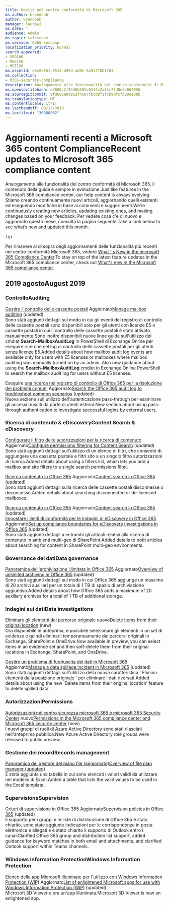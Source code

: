 ```yaml
---
title: Novità nel centro conformità di Microsoft 365
ms.author: brendonb
author: brendonb
manager: laurawi
ms.date: ''
audience: Admin
ms.topic: reference
ms.service: O365-seccomp
localization_priority: Normal
search.appverid:
- SPO160
- MOE150
- MET150
ms.assetid: e3c6df61-8513-499d-ad8e-8a91770bff63
ms.collection:
- M365-security-compliance
description: Analogamente alle funzionalità del centro conformità di Microsoft 365, il contenuto della guida è sempre in evoluzione. Stiamo creando continuamente nuovi articoli, aggiornando quelli esistenti ed eseguendo modifiche in base ai commenti e suggerimenti. Scopri cosa c'è di nuovo e aggiornato in questo mese.
ms.openlocfilehash: e7600c2f84d0b591c6114c2a61c77d8e2c664056
ms.sourcegitcommit: 9fd606e8d912f4507fbcd9f1fcb9dfcfd20de08b
ms.translationtype: MT
ms.contentlocale: it-IT
ms.lasthandoff: 09/13/2019
ms.locfileid: "36980802"
---
```

# <a name="recent-updates-to-microsoft-365-compliance-content"></a><span data-ttu-id="b3da9-105">Aggiornamenti recenti a Microsoft 365 content Compliance</span><span class="sxs-lookup"><span data-stu-id="b3da9-105">Recent updates to Microsoft 365 compliance content</span></span>

<span data-ttu-id="b3da9-106">Analogamente alle funzionalità del centro conformità di Microsoft 365, il contenuto della guida è sempre in evoluzione.</span><span class="sxs-lookup"><span data-stu-id="b3da9-106">Just like features in the Microsoft 365 compliance center, our help content is always evolving.</span></span> <span data-ttu-id="b3da9-107">Stiamo creando continuamente nuovi articoli, aggiornando quelli esistenti ed eseguendo modifiche in base ai commenti e suggerimenti.</span><span class="sxs-lookup"><span data-stu-id="b3da9-107">We’re continuously creating new articles, updating existing ones, and making changes based on your feedback.</span></span> <span data-ttu-id="b3da9-108">Per vedere cosa c'è di nuovo e aggiornato questo mese, consulta la pagina seguente.</span><span class="sxs-lookup"><span data-stu-id="b3da9-108">Take a look below to see what’s new and updated this month.</span></span>

> [!TIP]
> <span data-ttu-id="b3da9-109">Per rimanere al di sopra degli aggiornamenti delle funzionalità più recenti nel centro conformità Microsoft 365, vedere [What ' s New in the microsoft 365 Compliance Center](whats-new.md).</span><span class="sxs-lookup"><span data-stu-id="b3da9-109">To stay on top of the latest feature updates in the Microsoft 365 compliance center, check out [What's new in the Microsoft 365 compliance center](whats-new.md).</span></span>

## <a name="august-2019"></a><span data-ttu-id="b3da9-110">2019 agosto</span><span class="sxs-lookup"><span data-stu-id="b3da9-110">August 2019</span></span>

### <a name="auditing"></a><span data-ttu-id="b3da9-111">Controllo</span><span class="sxs-lookup"><span data-stu-id="b3da9-111">Auditing</span></span>

<span data-ttu-id="b3da9-112">[Gestire il controllo delle cassette postali](enable-mailbox-auditing.md#more-information) Aggiornato</span><span class="sxs-lookup"><span data-stu-id="b3da9-112">[Manage mailbox auditing](enable-mailbox-auditing.md#more-information) (updated)</span></span><br><span data-ttu-id="b3da9-113">Sono stati aggiunti dettagli sul modo in cui gli eventi del registro di controllo delle cassette postali sono disponibili solo per gli utenti con licenze E5 o cassette postali in cui il controllo delle cassette postali è stato attivato manualmente Sono inoltre disponibili nuove linee guida sull'utilizzo del cmdlet **Search-MailboxAuditLog** in PowerShell di Exchange Online per eseguire ricerche nel log di controllo delle cassette postali per gli utenti senza licenze E5.</span><span class="sxs-lookup"><span data-stu-id="b3da9-113">Added details about how mailbox audit log events are available only for users with E5 licenses or mailboxes where mailbox auditing was manually turned on by an admin. Also new guidance about using the **Search-MailboxAuditLog** cmdlet in Exchange Online PowerShell to search the mailbox audit log for users without E5 licenses.</span></span>

<span data-ttu-id="b3da9-114">Eseguire [una ricerca nel registro di controllo di Office 365 per la risoluzione dei problemi comuni](auditing-troubleshooting-scenarios.md#investigate-why-there-was-a-successful-login-by-a-user-outside-your-organization) Aggiornato</span><span class="sxs-lookup"><span data-stu-id="b3da9-114">[Search the Office 365 audit log to troubleshoot common scenarios](auditing-troubleshooting-scenarios.md#investigate-why-there-was-a-successful-login-by-a-user-outside-your-organization) (updated)</span></span><br><span data-ttu-id="b3da9-115">Nuova sezione sull'utilizzo dell'autenticazione pass-through per esaminare gli accessi riusciti da parte di utenti esterni.</span><span class="sxs-lookup"><span data-stu-id="b3da9-115">New section about using pass-through authentication to investigate successful logins by external users.</span></span>

### <a name="content-search--ediscovery"></a><span data-ttu-id="b3da9-116">Ricerca di contenuto & eDiscovery</span><span class="sxs-lookup"><span data-stu-id="b3da9-116">Content Search & eDiscovery</span></span>

<span data-ttu-id="b3da9-117">[Configurare il filtro delle autorizzazioni per la ricerca di contenuto](permissions-filtering-for-content-search.md#using-a-filters-list-to-combine-filter-types) Aggiornato</span><span class="sxs-lookup"><span data-stu-id="b3da9-117">[Configure permissions filtering for Content Search](permissions-filtering-for-content-search.md#using-a-filters-list-to-combine-filter-types) (updated)</span></span><br><span data-ttu-id="b3da9-118">Sono stati aggiunti dettagli sull'utilizzo di un elenco di filtri, che consente di aggiungere una cassetta postale e filtri sito a un singolo filtro autorizzazioni di ricerca.</span><span class="sxs-lookup"><span data-stu-id="b3da9-118">Added details about using a filters list, which lets you add a mailbox and site filters to a single search permissions filter.</span></span>

<span data-ttu-id="b3da9-119">[Ricerca contenuto in Office 365](content-search.md#searching-disconnected-or-de-licensed-mailboxes) Aggiornato</span><span class="sxs-lookup"><span data-stu-id="b3da9-119">[Content search in Office 365](content-search.md#searching-disconnected-or-de-licensed-mailboxes) (updated)</span></span><br><span data-ttu-id="b3da9-120">Sono stati aggiunti dettagli sulla ricerca delle cassette postali disconnesse o deconcesse.</span><span class="sxs-lookup"><span data-stu-id="b3da9-120">Added details about searching disconnected or de-licensed mailboxes.</span></span>

<span data-ttu-id="b3da9-121">[Ricerca contenuto in Office 365](content-search.md#searching-for-content-in-a-sharepoint-multi-geo-environment) Aggiornato</span><span class="sxs-lookup"><span data-stu-id="b3da9-121">[Content search in Office 365](content-search.md#searching-for-content-in-a-sharepoint-multi-geo-environment) (updated)</span></span><br>
<span data-ttu-id="b3da9-122">[Impostare i limiti di conformità per le indagini di eDiscovery in Office 365](set-up-compliance-boundaries.md#searching-and-exporting-content-in-multi-geo-environments) Aggiornato</span><span class="sxs-lookup"><span data-stu-id="b3da9-122">[Set up compliance boundaries for eDiscovery investigations in Office 365](set-up-compliance-boundaries.md#searching-and-exporting-content-in-multi-geo-environments) (updated)</span></span><br><span data-ttu-id="b3da9-123">Sono stati aggiunti dettagli a entrambi gli articoli relativi alla ricerca di contenuto in ambienti multi-geo di SharePoint.</span><span class="sxs-lookup"><span data-stu-id="b3da9-123">Added details to both articles about searching for content in SharePoint multi-geo environments.</span></span>

### <a name="data-governance"></a><span data-ttu-id="b3da9-124">Governance dei dati</span><span class="sxs-lookup"><span data-stu-id="b3da9-124">Data governance</span></span>

<span data-ttu-id="b3da9-125">[Panoramica dell'archiviazione illimitata in Office 365](unlimited-archiving.md#how-auto-expanding-archiving-works) Aggiornato</span><span class="sxs-lookup"><span data-stu-id="b3da9-125">[Overview of unlimited archiving in Office 365](unlimited-archiving.md#how-auto-expanding-archiving-works) (updated)</span></span><br><span data-ttu-id="b3da9-126">Sono stati aggiunti dettagli sul modo in cui Office 365 aggiunge un massimo di 20 archivi ausiliari per un totale di 1 TB di spazio di archiviazione aggiuntivo.</span><span class="sxs-lookup"><span data-stu-id="b3da9-126">Added details about how Office 365 adds a maximum of 20 auxiliary archives for a total of 1 TB of additional storage.</span></span>

### <a name="data-investigations"></a><span data-ttu-id="b3da9-127">Indagini sui dati</span><span class="sxs-lookup"><span data-stu-id="b3da9-127">Data investigations</span></span>

<span data-ttu-id="b3da9-128">[Eliminare gli elementi dal percorso originale](datainvestigations/delete-items-from-original-locations.md) nuovo</span><span class="sxs-lookup"><span data-stu-id="b3da9-128">[Delete items from their original location](datainvestigations/delete-items-from-original-locations.md) (new)</span></span><br><span data-ttu-id="b3da9-129">Ora disponibile in anteprima, è possibile selezionare gli elementi in un set di evidenze e quindi eliminarli temporaneamente dai percorsi originali in Exchange, SharePoint e OneDrive.</span><span class="sxs-lookup"><span data-stu-id="b3da9-129">Now available in preview, you can select items in an evidence set and then soft-delete them from their original locations in Exchange, SharePoint, and OneDrive.</span></span>

<span data-ttu-id="b3da9-130">[Gestire un problema di fuoriuscita dei dati in Microsoft 365](datainvestigations/manage-data-spillage-incidents.md#step-4-delete-the-spilled-data) Aggiornato</span><span class="sxs-lookup"><span data-stu-id="b3da9-130">[Manage a data spillage incident in Microsoft 365](datainvestigations/manage-data-spillage-incidents.md#step-4-delete-the-spilled-data) (updated)</span></span><br><span data-ttu-id="b3da9-131">Sono stati aggiunti dettagli sull'utilizzo della nuova caratteristica ' Elimina elementi dalla posizione originale ' per eliminare i dati riversati.</span><span class="sxs-lookup"><span data-stu-id="b3da9-131">Added details about using the new ‘Delete items from their original location’ feature to delete spilled data.</span></span>

### <a name="permissions"></a><span data-ttu-id="b3da9-132">Autorizzazioni</span><span class="sxs-lookup"><span data-stu-id="b3da9-132">Permissions</span></span>

<span data-ttu-id="b3da9-133">[Autorizzazioni nel centro sicurezza microsoft 365 e microsoft 365 Security Center](permissions-microsoft-365-compliance-security.md) nuovo</span><span class="sxs-lookup"><span data-stu-id="b3da9-133">[Permissions in the Microsoft 365 compliance center and Microsoft 365 security center](permissions-microsoft-365-compliance-security.md) (new)</span></span><br><span data-ttu-id="b3da9-134">I nuovi gruppi di ruoli di Azure Active Directory sono stati rilasciati nell'anteprima pubblica.</span><span class="sxs-lookup"><span data-stu-id="b3da9-134">New Azure Active Directory role groups were released to public preview.</span></span>

### <a name="records-management"></a><span data-ttu-id="b3da9-135">Gestione dei record</span><span class="sxs-lookup"><span data-stu-id="b3da9-135">Records management</span></span>

[<span data-ttu-id="b3da9-136">Panoramica del gestore del piano file (aggiornato)</span><span class="sxs-lookup"><span data-stu-id="b3da9-136">Overview of file plan manager (updated)</span></span>](file-plan-manager.md#export-all-existing-retention-labels-to-analyze-andor-perform-offline-reviews)<br><span data-ttu-id="b3da9-137">È stata aggiunta una tabella in cui sono elencati i valori validi da utilizzare nel modello di Excel.</span><span class="sxs-lookup"><span data-stu-id="b3da9-137">Added a table that lists the valid values to be used in the Excel template.</span></span>

### <a name="supervision"></a><span data-ttu-id="b3da9-138">Supervisione</span><span class="sxs-lookup"><span data-stu-id="b3da9-138">Supervision</span></span>

<span data-ttu-id="b3da9-139">[Criteri di supervisione in Office 365](supervision-policies.md) Aggiornato</span><span class="sxs-lookup"><span data-stu-id="b3da9-139">[Supervision policies in Office 365](supervision-policies.md) (updated)</span></span><br><span data-ttu-id="b3da9-140">Il supporto per i gruppi e le liste di distribuzione di Office 365 è stato chiarito, sono state aggiunte indicazioni per le corrispondenze in posta elettronica e allegati e è stato chiarito il supporto di Outlook entro i canali</span><span class="sxs-lookup"><span data-stu-id="b3da9-140">Clarified Office 365 group and distribution list support, added guidance for keyword matches in both email and attachments, and clarified Outlook support within Teams channels.</span></span>

### <a name="windows-information-protection"></a><span data-ttu-id="b3da9-141">Windows Information Protection</span><span class="sxs-lookup"><span data-stu-id="b3da9-141">Windows Information Protection</span></span>

<span data-ttu-id="b3da9-142">[Elenco delle app Microsoft illuminate per l'utilizzo con Windows Information Protection (WIP)](https://docs.microsoft.com/windows/security/information-protection/windows-information-protection/enlightened-microsoft-apps-and-wip) Aggiornato</span><span class="sxs-lookup"><span data-stu-id="b3da9-142">[List of enlightened Microsoft apps for use with Windows Information Protection (WIP)](https://docs.microsoft.com/windows/security/information-protection/windows-information-protection/enlightened-microsoft-apps-and-wip) (updated)</span></span> <br><span data-ttu-id="b3da9-143">Microsoft 3D Viewer è ora un'app illuminata.</span><span class="sxs-lookup"><span data-stu-id="b3da9-143">Microsoft 3D Viewer is now an enlightened app.</span></span>
